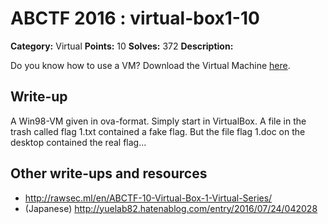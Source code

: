 # ABCTF 2016 : virtual-box1-10

**Category:** Virtual
**Points:** 10
**Solves:** 372
**Description:**

Do you know how to use a VM? Download the Virtual Machine [here](https://goo.gl/uC8B87).

## Write-up

A Win98-VM given in ova-format.
Simply start in VirtualBox.
A file in the trash called flag 1.txt contained a fake flag.
But the file flag 1.doc on the desktop contained the real flag...



## Other write-ups and resources

* http://rawsec.ml/en/ABCTF-10-Virtual-Box-1-Virtual-Series/
* (Japanese) http://yuelab82.hatenablog.com/entry/2016/07/24/042028
